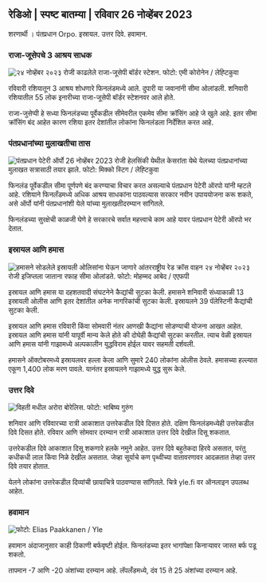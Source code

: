 रेडिओ \| स्पष्ट बातम्या \| रविवार 26 नोव्हेंबर 2023
-------------------------------------------------------------------------------------

शरणार्थी । पंतप्रधान Orpo. इस्रायल. उत्तर दिवे. हवामान.

### राजा-जूसेपचे 3 आश्रय साधक

![२४ नोव्हेंबर २०२३ रोजी काढलेले राजा-जूसेपी बॉर्डर स्टेशन. फोटो: एमी कोरोनेन / लेह्टिकुवा](https://images.cdn.yle.fi/image/upload/c_crop,h_2880,w_5120,x_0,y_424/ar_1.7777777777777777,c_fill,g_faces,h_675,w_1200/dpr_1.0/q_auto:eco/f_auto/fl_lossy/v1700842179/39-120631365609f155)

रविवारी रशियातून 3 आश्रय शोधणारे फिनलंडमध्ये आले. दुपारी या जवानांनी सीमा ओलांडली. शनिवारी रशियातील 55 लोक इनारीच्या राजा-जूसेपी बॉर्डर स्टेशनवर आले होते.

राजा-जुसेप्पी हे सध्या फिनलंडच्या पूर्वेकडील सीमेवरील एकमेव सीमा क्रॉसिंग आहे जे खुले आहे. इतर सीमा क्रॉसिंग बंद आहेत कारण रशिया इतर देशांतील लोकांना फिनलंडला निर्देशित करत आहे.

### पंतप्रधानांच्या मुलाखतीचा तास

![पंतप्रधान पेटेरी ऑर्पो 26 नोव्हेंबर 2023 रोजी हेलसिंकी येथील केसरांता येथे येलच्या पंतप्रधानांच्या मुलाखत सत्रासाठी तयार झाले. फोटो: मिक्को स्टिग / लेह्टिकुवा](https://images.cdn.yle.fi/image/upload/c_crop,h_2772,w_4928,x_0,y_207/ar_1.777777777777777,c_fill,g_faces,h_675,w_1200/dpr_1.0/q_auto:eco/f_auto/fl_lossy/v1709120103030351777777777777777777777777777529)

फिनलंड पूर्वेकडील सीमा पूर्णपणे बंद करण्याचा विचार करत असल्याचे पंतप्रधान पेटेरी ऑरपो यांनी म्हटले आहे. रशियाने फिनलँडमध्ये अधिक आश्रय साधकांना पाठवल्यास सरकार नवीन उपाययोजना करू शकते, असे ऑर्पो यांनी पंतप्रधानांशी येले यांच्या मुलाखतीदरम्यान सांगितले.

फिनलंडच्या सुरक्षेची काळजी घेणे हे सरकारचे सर्वात महत्त्वाचे काम आहे यावर पंतप्रधान पेटेरी ऑरपो भर देतात.

### इस्रायल आणि हमास

![हमासने सोडलेले इस्रायली ओलिसांना घेऊन जाणारे आंतरराष्ट्रीय रेड क्रॉस वाहन २४ नोव्हेंबर २०२३ रोजी इजिप्तला जाताना रफाह सीमा ओलांडते. फोटो: मोहम्मद आबेद / एएफपी](https://images.cdn.yle.fi/image/upload/c_crop,h_2079,w_3696,x_0,y_366/ar_1.777777777777777,c_fill,g_faces,h_675,w_1200/dpr_1.0/q_auto:eco/f_losy/f_losy1901/f_901/0950064636560e4e1a0ebe)

इस्रायल आणि हमास या दहशतवादी संघटनेने कैद्यांची सुटका केली. हमासने शनिवारी संध्याकाळी 13 इस्रायली ओलीस आणि इतर देशांतील अनेक नागरिकांची सुटका केली. इस्रायलने 39 पॅलेस्टिनी कैद्यांची सुटका केली.

इस्रायल आणि हमास रविवारी किंवा सोमवारी नंतर आणखी कैद्यांना सोडण्याची योजना आखत आहेत. इस्रायल आणि हमास यांनी यापूर्वी मान्य केले होते की दोघेही कैद्यांची सुटका करतील. त्याच वेळी इस्रायल आणि हमास यांनी गाझामध्ये अल्पकालीन युद्धविराम होईल यावर सहमती दर्शवली.

हमासने ऑक्टोबरमध्ये इस्रायलवर हल्ला केला आणि सुमारे 240 लोकांना ओलीस ठेवले. हमासच्या हल्ल्यात एकूण 1,400 लोक मरण पावले. यानंतर इस्रायलने गाझामध्ये युद्ध सुरू केले.

### उत्तर दिवे

![विहती मधील अरोरा बोरेलिस. फोटो: भाबिष्य गुरुंग](https://images.cdn.yle.fi/image/upload/c_crop,h_360,w_640,x_0,y_443/ar_1.77777777777777,c_fill,g_faces,h_675,w_100/d_100,y_443eco/f_auto/fl_lossy/v1700996219/39-120676065630ab4cbda3)

शनिवार आणि रविवारच्या रात्री आकाशात उत्तरेकडील दिवे दिसत होते. दक्षिण फिनलंडमध्येही उत्तरेकडील दिवे दिसत होते. रविवार आणि सोमवार दरम्यान रात्री आकाशात उत्तर दिवे देखील दिसू शकतात.

उत्तरेकडील दिवे आकाशात दिसू शकणारे हलके नमुने आहेत. उत्तर दिवे बहुतेकदा हिरवे असतात, परंतु कधीकधी लाल किंवा निळे देखील असतात. जेव्हा सूर्याचे कण पृथ्वीच्या वातावरणावर आदळतात तेव्हा उत्तर दिवे तयार होतात.

येलने लोकांना उत्तरेकडील दिव्यांची छायाचित्रे पाठवण्यास सांगितले. चित्रे yle.fi वर ऑनलाइन उपलब्ध आहेत.

### हवामान

![ फोटो: Elias Paakkanen / Yle](https://images.cdn.yle.fi/image/upload/c_crop,h_1080,w_1919,x_0,y_0/ar_1.777777777777777,c_fill,g_faces,h_175,h_6750/q_auto:eco/f_auto/fl_lossy/v1701007097/39-120685165634edcb0ac7)

हवामान अंदाजानुसार काही ठिकाणी बर्फवृष्टी होईल. फिनलंडच्या इतर भागांपेक्षा किनाऱ्यावर जास्त बर्फ पडू शकतो.

तापमान -7 आणि -20 अंशांच्या दरम्यान आहे. लॅपलँडमध्ये, दंव 15 ते 25 अंशांच्या दरम्यान आहे.